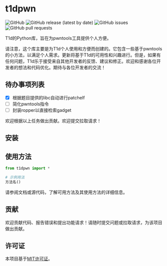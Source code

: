 # t1dpwn

![GitHub](https://img.shields.io/github/license/TLD1027/t1dpwn)
![GitHub release (latest by date)](https://img.shields.io/github/v/release/TLD1027/t1dpwn)
![GitHub issues](https://img.shields.io/github/issues/TLD1027/t1dpwn)
![GitHub pull requests](https://img.shields.io/github/issues-pr/TLD1027/t1dpwn)

T1d的Python库，旨在为pwntools工具提供个人方便。

请注意，这个库主要是为T1d个人使用和方便而创建的。它包含一些基于pwntools的小方法，以满足个人需求。更新将基于T1d的可用性和兴趣进行。但是，如果有任何问题，T1d乐于接受来自其他开发者的反馈、建议和修正。欢迎和感谢各位开发者的想法和代码优化。期待与各位开发者的交流！

## 待办事项列表

- [x] 根据题目提供的libc自动进行patchelf
- [ ] 简化pwntools指令
- [ ] 封装ropper以直接检索gadget

欢迎根据以上任务做出贡献。欢迎提交拉取请求！

## 安装



## 使用方法

```python
from t1dpwn import *

# 示例用法
方法名()
```

请参阅文档或源代码，了解可用方法及其使用方法的详细信息。

## 贡献

欢迎贡献代码、报告错误和提出功能请求！请随时提交问题或拉取请求，为该项目做出贡献。

## 许可证

本项目基于[MIT许可证](LICENSE)。
